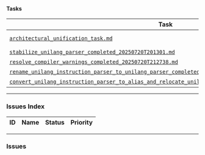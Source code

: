 #### Tasks

| Task | Status | Priority | Responsible |
|---|---|---|---|
| [`architectural_unification_task.md`](./architectural_unification_task.md) | Not Started | High | @user |
| [`stabilize_unilang_parser_completed_20250720T201301.md`](../../alias/unilang_parser/task/stabilize_unilang_parser_completed_20250720T201301.md) | Completed | High | @AI |
| [`resolve_compiler_warnings_completed_20250720T212738.md`](../../alias/unilang_parser/task/resolve_compiler_warnings_completed_20250720T212738.md) | Completed | High | @AI |
| [`rename_unilang_instruction_parser_to_unilang_parser_completed_20250720T214334.md`](../../alias/unilang_parser/task/rename_unilang_instruction_parser_to_unilang_parser_completed_20250720T214334.md) | Completed | High | @AI |
| [`convert_unilang_instruction_parser_to_alias_and_relocate_unilang_parser_completed_20250720T215202.md`](../../alias/unilang_parser/task/convert_unilang_instruction_parser_to_alias_and_relocate_unilang_parser_completed_20250720T215202.md) | Completed | High | @AI |

---

### Issues Index

| ID | Name | Status | Priority |
|---|---|---|---|

---

### Issues
